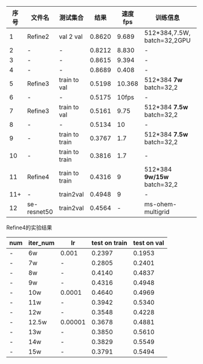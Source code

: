 | 序号 | 文件名 | 测试集合 | 结果 | 速度fps | 训练信息 | 测试信息 |car|truck|bus|motorcycle|bicycle|person|
|------|------|---------|-----|------|--------|---------|---|-----|---|----------|-------|------|
|1|Refine2|val 2 val|0.8620|9.689|512*384,7.5W,<br>batch=32,2GPU|single,nms|0.875|0.850|0.921|0.847|0.886|0.793|0.862|
|2|-|-|0.8212|8.830|-|single,nms*2|0.828|0.820|0.921|0.844|0.728|0.786|0.821|
|3|-|-|0.8615|9.394|-|single,soft_nms|0.872|0.848|0.921|0.848|0.881|0.800|0.861|
|4|-|-|0.8689|0.408|-|multi,soft_nms|0.876|0.856|0.921|0.854|0.907|0.800|0.869|
|5|Refine3|train to val|0.5198|10.368|512*384 **7w** batch=32,2|single,soft_nms|0.828|0.165|0.767|0.625|0.174|0.559|0.520|
|6|-|-|0.5175|10fps|-|single,nms|0.830|0.165|0.763|0.615|0.183|0.549|0.517|
|7|Refine3|train to val|0.5161|9.75|512*384 **7.5w** batch=32,2|single,soft_nms|0.824|0.170|0.764|0.619|0.163|0.556|0.516|
|8|-|-|0.5134|10|-|single,nms|0.827|0.169|0.756|0.611|0.173|0.545|0.513|
|9|-|train to train|0.3767|1.7|512*384 **7.5w** batch=32,2|single,nms|0.595|0.234|0.771|0.152|0.097|0.410|0.377|
|10|-|train to train|0.3816|1.7|-|single,soft_nms|0.596|0.238|0.775|0.155|0.103|0.424|0.382|
|11|Refine4|train to train|0.4316|9|512*384 **9w/15w** batch=32,2|single,soft_nms|0.651|0.375|0.808|0.188|0.122|0.446|0.432|
|11+|-|train2val|0.4948|9|-|-|0.863|0.179|0.744|0.518|0.156|0.508|0.495|
|12|se-resnet50|train2val|0.4564|-|ms-ohem-multigrid|-|

Refine4的实验结果

| num | iter_num |lr|test on train|test on val| 
|---|--------|--|-------------|-----------|
|-|6w|0.001|0.2397|0.1953|
|-|7w|-|0.2805|0.2401|
|-|8w|-|0.4140|0.4837|
|-|9w|-|0.4316 |0.4948|
|-|10w|0.0001|0.4640|0.4969|
|-|11w|-|0.3942|0.5340|
|-|12w|-|0.3548|0.4228|
|-|12.5w|0.00001|0.3678|0.4881
|-|13w|-|0.3850|0.5610|
|-|14w|-|0.3829|0.5549|
|-|15w|-|0.3791|0.5494|

